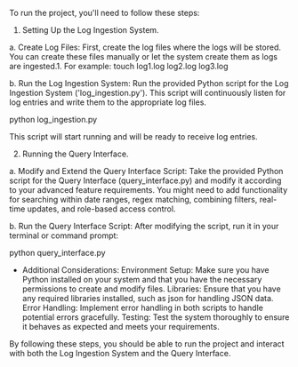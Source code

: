 
To run the project, you'll need to follow these steps:

1. Setting Up the Log Ingestion System.
   
a. Create Log Files: First, create the log files where the logs will be stored. You can create these files manually or let the system create them as logs are ingested.1.
For example:
touch log1.log log2.log log3.log

b. Run the Log Ingestion System: Run the provided Python script for the Log Ingestion System ('log_ingestion.py').
 This script will continuously listen for log entries and write them to the appropriate log files.

python log_ingestion.py

This script will start running and will be ready to receive log entries.

2. Running the Query Interface.
   
a. Modify and Extend the Query Interface Script: Take the provided Python script for the Query Interface (query_interface.py) and modify it according to your advanced feature requirements.
   You might need to add functionality for searching within date ranges, regex matching, combining filters, real-time updates, and role-based access control.

b. Run the Query Interface Script: After modifying the script, run it in your terminal or command prompt:

 python query_interface.py

* Additional Considerations:
Environment Setup: Make sure you have Python installed on your system and that you have the necessary permissions to create and modify files.
Libraries: Ensure that you have any required libraries installed, such as json for handling JSON data.
Error Handling: Implement error handling in both scripts to handle potential errors gracefully.
Testing: Test the system thoroughly to ensure it behaves as expected and meets your requirements.

By following these steps, you should be able to run the project and interact with both the Log Ingestion System and the Query Interface.
